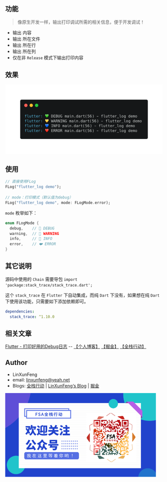 ## 功能
> 像原生开发一样，输出打印调试所需的相关信息，便于开发调试！
- 输出 内容
- 输出 所在文件
- 输出 所在行
- 输出 所在列
- 仅在非 `Release` 模式下输出打印内容


## 效果

![](./some_asset/display.png)


## 使用

```dart
// 直接使用FLog
FLog("flutter_log demo");

// mode：打印模式（默认值为debug）
FLog("flutter_log demo", mode: FLogMode.error);
```

`mode` 枚举如下：

```dart
enum FLogMode {
  debug,    // 💚 DEBUG
  warning,  // 💛 WARNING
  info,     // 💙 INFO
  error,    // ❤️ ERROR
}
```


## 其它说明

源码中使用的 `Chain` 需要导包 `import 'package:stack_trace/stack_trace.dart';`

这个 `stack_trace` 在 `Flutter` 下自动集成，而纯 `Dart` 下没有，如果想在纯 `Dart` 下使用该功能，只需要如下添加依赖即可。

```yaml
dependencies:
  stack_trace: ^1.10.0
```

## 相关文章

[Flutter - 打印好用的Debug日志](https://juejin.cn/post/6844904199558283271) -- [【个人博客】](https://linxunfeng.top/2020/06/26/flutter/flutter%20-%20打印好用的debug日志/)
[【掘金】](https://juejin.cn/post/6844904199558283271)
[【全栈行动】](https://fullstackaction.com/pages/a9e62e/)

## Author

- LinXunFeng
- email: [linxunfeng@yeah.net](mailto:linxunfeng@yeah.net)
- Blogs: [全栈行动](https://fullstackaction.com/) | [LinXunFeng‘s Blog](http://linxunfeng.top/)  | [掘金](https://juejin.im/user/58f8065e61ff4b006646c72d/posts) 

<img height="267.5" width="481.5" src="https://github.com/LinXunFeng/LinXunFeng/blob/master/static/img/FSAQR.png" />

